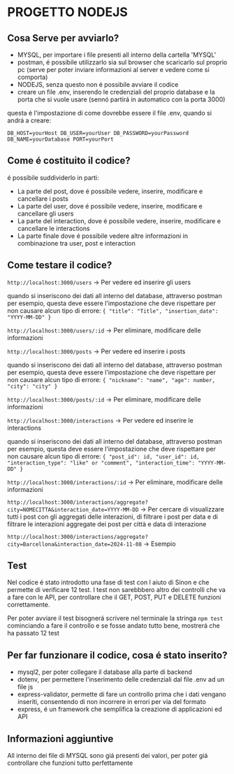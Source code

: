 # PROGETTO NODEJS

## Cosa Serve per avviarlo?

- MYSQL, per importare i file presenti all interno della cartella 'MYSQL'
- postman, é possibile utilizzarlo sia sul browser che scaricarlo sul proprio pc (serve per poter inviare informazioni al server e vedere come si comporta)
- NODEJS, senza questo non é possibile avviare il codice
- creare un file .env, inserendo le credenziali del proprio database e la porta che si vuole usare (sennó partirá in automatico con la porta 3000)

questa é l'impostazione di come dovrebbe essere il file .env, quando si andrá a creare:

`DB_HOST=yourHost
DB_USER=yourUser
DB_PASSWORD=yourPassword
DB_NAME=yourDatabase
PORT=yourPort`


## Come é costituito il codice?

é possibile suddividerlo in parti:
- La parte del post, dove é possibile vedere, inserire, modificare e cancellare i posts
- La parte del user, dove é possibile vedere, inserire, modificare e cancellare gli users
- La parte del interaction, dove é possibile vedere, inserire, modificare e cancellare le interactions
- La parte finale dove é possibile vedere altre informazioni in combinazione tra user, post e interaction

## Come testare il codice?

`http://localhost:3000/users` -> Per vedere ed inserire gli users

quando si inseriscono dei dati all interno del database, attraverso postman per esempio, questa deve essere l'impostazione che deve rispettare per non causare alcun tipo di errore:
`{
  "title": "Title",
  "insertion_date": "YYYY-MM-DD"
}`

`http://localhost:3000/users/:id` -> Per eliminare, modificare delle informazioni

`http://localhost:3000/posts` -> Per vedere ed inserire i posts

quando si inseriscono dei dati all interno del database, attraverso postman per esempio, questa deve essere l'impostazione che deve rispettare per non causare alcun tipo di errore:
`{
  "nickname": "name",
  "age": number,
  "city": "city"
}`

`http://localhost:3000/posts/:id` -> Per eliminare, modificare delle informazioni

`http://localhost:3000/interactions` -> Per vedere ed inserire le interactions

quando si inseriscono dei dati all interno del database, attraverso postman per esempio, questa deve essere l'impostazione che deve rispettare per non causare alcun tipo di errore:
`{
  "post_id": id,
  "user_id": id,
  "interaction_type": "like" or "comment",
  "interaction_time": "YYYY-MM-DD"
}`

`http://localhost:3000/interactions/:id` -> Per eliminare, modificare delle informazioni

`http://localhost:3000/interactions/aggregate?city=NOMECITTA&interaction_date=YYYY-MM-DD` -> Per cercare di visualizzare tutti i post con gli aggregati delle interazioni, di filtrare i post per data e di filtrare le interazioni aggregate dei post per città e data di interazione

`http://localhost:3000/interactions/aggregate?city=Barcellona&interaction_date=2024-11-08` -> Esempio

## Test

Nel codice é stato introdotto una fase di test con l aiuto di Sinon e che permette di verificare 12 test. 
I test non sarebbbero altro dei controlli che va a fare con le API, per controllare che il GET, POST, PUT e DELETE funzioni correttamente.

Per poter avviare il test bisognerá scrivere nel terminale la stringa `npm test` cominciando a fare il controllo e se fosse andato tutto bene, mostrerá che ha passato 12 test

## Per far funzionare il codice, cosa é stato inserito?

- mysql2, per poter collegare il database alla parte di backend
- dotenv, per permettere l'inserimento delle credenziali dal file .env ad un file js
- express-validator, permette di fare un controllo prima che i dati vengano inseriti, consentendo di non incorrere in errori per via del formato
- express, é un framework che semplifica la creazione di applicazioni ed API

## Informazioni aggiuntive

All interno dei file di MYSQL sono giá presenti dei valori, per poter giá controllare che funzioni tutto perfettamente
